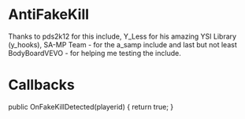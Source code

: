 AntiFakeKill
============
Thanks to pds2k12 for this include, Y_Less for his amazing YSI Library (y_hooks), SA-MP Team - for the a_samp include and last but not least BodyBoardVEVO - for helping me testing the include.

Callbacks
============
public OnFakeKillDetected(playerid)
{
    return true;
}
